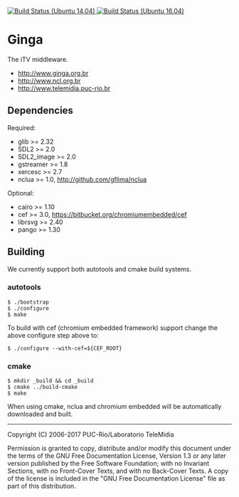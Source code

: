 <p>
<a href="#">
  <img src="https://semaphoreci.com/api/v1/projects/067d8fed-5ecc-4408-b10a-20e615756bf2/1327970/shields_badge.svg" alt="Build Status (Ubuntu 14.04)" title="Build Status (Ubuntu 14.04)">
</a>
<a href="#">
    <img src="https://api.shippable.com/projects/5921c85dcd31f20600ac4a6e/badge?branch=master" alt="Build Status (Ubuntu 16.04)" title="Build Status (Ubuntu 16.04)">
</a>
</p>

# Ginga

The iTV middleware.

* http://www.ginga.org.br
* http://www.ncl.org.br
* http://www.telemidia.puc-rio.br


## Dependencies

Required:

* glib >= 2.32
* SDL2 >= 2.0
* SDL2_image >= 2.0
* gstreamer >= 1.8
* xercesc >= 2.7
* nclua >= 1.0, http://github.com/gflima/nclua

Optional:

* cairo >= 1.10
* cef >= 3.0, https://bitbucket.org/chromiumembedded/cef
* librsvg >= 2.40
* pango >= 1.30

## Building

We currently support both autotools and cmake build systems.

### autotools

    $ ./bootstrap
    $ ./configure
    $ make

To build with cef (chromium embedded framework) support change the above
configure step above to:

    $ ./configure --with-cef=${CEF_ROOT}

### cmake

    $ mkdir _build && cd _build
    $ cmake ../build-cmake
    $ make

When using cmake, nclua and chromium embedded will be automatically downloaded
and built.
    
---
Copyright (C) 2006-2017 PUC-Rio/Laboratorio TeleMidia

Permission is granted to copy, distribute and/or modify this document under the
terms of the GNU Free Documentation License, Version 1.3 or any later version
published by the Free Software Foundation; with no Invariant Sections, with no
Front-Cover Texts, and with no Back-Cover Texts. A copy of the license is
included in the "GNU Free Documentation License" file as part of this
distribution.
